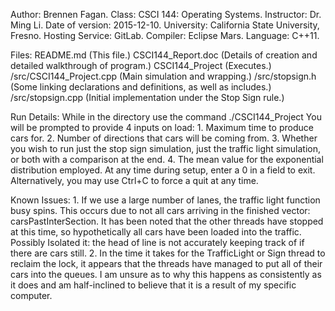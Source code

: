 Author: Brennen Fagan.
Class: CSCI 144: Operating Systems.
Instructor: Dr. Ming Li.
Date of version: 2015-12-10.
University: California State University, Fresno.
Hosting Service: GitLab.
Compiler: Eclipse Mars.
Language: C++11.

Files:	README.md (This file.)
	CSCI144_Report.doc (Details of creation and detailed walkthrough of program.)
	CSCI144_Project (Executes.)
	/src/CSCI144_Project.cpp (Main simulation and wrapping.)
	/src/stopsign.h (Some linking declarations and definitions, as well as includes.)
	/src/stopsign.cpp (Initial implementation under the Stop Sign rule.)

Run Details: While in the directory use the command
	./CSCI144_Project
	You will be prompted to provide 4 inputs on load:
	1. Maximum time to produce cars for.
	2. Number of directions that cars will be coming from.
	3. Whether you wish to run just the stop sign simulation, just the traffic light simulation, or both with a comparison at the end.
	4. The mean value for the exponential distribution employed.
	At any time during setup, enter a 0 in a field to exit. Alternatively, you may use Ctrl+C to force a quit at any time.

Known Issues:
	1. If we use a large number of lanes, the traffic light function busy spins. This occurs due to not all cars arriving in the finished vector: carsPastInterSection. It has been noted that the other threads have stopped at this time, so hypothetically all cars have been loaded into the traffic.
		Possibly Isolated it: the head of line is not accurately keeping track of if there are cars still.
	2. In the time it takes for the TrafficLight or Sign thread to reclaim the lock, it appears that the threads have managed to put all of their cars into the queues. I am unsure as to why this happens as consistently as it does and am half-inclined to believe that it is a result of my specific computer.
